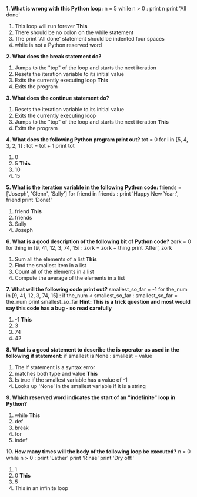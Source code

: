 **1. What is wrong with this Python loop:**
        n = 5
while n > 0 :
        print n
print 'All done'

1) This loop will run forever **This**
2) There should be no colon on the while statement
3) The print 'All done' statement should be indented four spaces
4) while is not a Python reserved word


**2. What does the break statement do?**
1) Jumps to the "top" of the loop and starts the next iteration
2) Resets the iteration variable to its initial value
3) Exits the currently executing loop **This**
4) Exits the program


**3. What does the continue statement do?**
1) Resets the iteration variable to its initial value
2) Exits the currently executing loop
3) Jumps to the "top" of the loop and starts the next iteration **This**
4) Exits the program


**4. What does the following Python program print out?**
tot = 0 
for i in [5, 4, 3, 2, 1] :
        tot = tot + 1
print tot

1) 0
2) 5 **This**
3) 10
4) 15


**5. What is the iteration variable in the following Python code:**
        friends = ['Joseph', 'Glenn', 'Sally']
for friend in friends : 
        print 'Happy New Year:',  friend
print 'Done!'

1) friend **This**
2) friends
3) Sally
4) Joseph


**6. What is a good description of the following bit of Python code?**
zork = 0
for thing in [9, 41, 12, 3, 74, 15] :
        zork = zork + thing
print 'After', zork

1) Sum all the elements of a list **This**
2) Find the smallest item in a list
3) Count all of the elements in a list
4) Compute the average of the elements in a list


**7. What will the following code print out?**
smallest_so_far = -1
for the_num in [9, 41, 12, 3, 74, 15] :
        if the_num < smallest_so_far :
        smallest_so_far = the_num
print smallest_so_far
**Hint: This is a trick question and most would say this code has a bug - so read carefully**

1) -1 **This**
2) 3
3) 74
4) 42


**8. What is a good statement to describe the is operator as used in the following if statement:**
        if smallest is None : 
        smallest = value

1) The if statement is a syntax error
2) matches both type and value **This**
3) Is true if the smallest variable has a value of -1
4) Looks up 'None' in the smallest variable if it is a string


**9. Which reserved word indicates the start of an "indefinite" loop in Python?**
1) while **This**
2) def
3) break
4) for
5) indef


**10. How many times will the body of the following loop be executed?**
n = 0
while n > 0 :
        print 'Lather'
print 'Rinse'
print 'Dry off!'

1) 1
2) 0 **This**
3) 5
4) This in an infinite loop